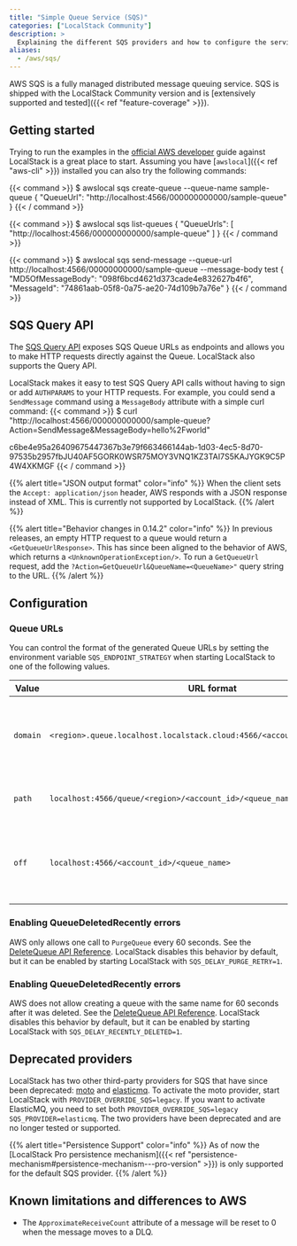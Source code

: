 ```yaml
---
title: "Simple Queue Service (SQS)"
categories: ["LocalStack Community"]
description: >
  Explaining the different SQS providers and how to configure the service.
aliases:
  - /aws/sqs/
---
```


AWS SQS is a fully managed distributed message queuing service.
SQS is shipped with the LocalStack Community version and is [extensively supported and tested]({{< ref "feature-coverage" >}}).

## Getting started

Trying to run the examples in the [official AWS developer](https://docs.aws.amazon.com/AWSSimpleQueueService/latest/SQSDeveloperGuide/welcome.html) guide against LocalStack is a great place to start.
Assuming you have [`awslocal`]({{< ref "aws-cli" >}}) installed you can also try the following commands:

{{< command >}}
$ awslocal sqs create-queue --queue-name sample-queue
{
    "QueueUrl": "http://localhost:4566/000000000000/sample-queue"
}
{{< / command >}}

{{< command >}}
$ awslocal sqs list-queues
{
    "QueueUrls": [
        "http://localhost:4566/000000000000/sample-queue"
    ]
}
{{< / command >}}

{{< command >}}
$ awslocal sqs send-message --queue-url http://localhost:4566/00000000000/sample-queue --message-body test
{
    "MD5OfMessageBody": "098f6bcd4621d373cade4e832627b4f6",
    "MessageId": "74861aab-05f8-0a75-ae20-74d109b7a76e"
}
{{< / command >}}


## SQS Query API

The [SQS Query API](https://docs.aws.amazon.com/AWSSimpleQueueService/latest/SQSDeveloperGuide/sqs-making-api-requests.html) exposes SQS Queue URLs as endpoints and allows you to make HTTP requests directly against the Queue.
LocalStack also supports the Query API.


LocalStack makes it easy to test SQS Query API calls without having to sign or add `AUTHPARAMS` to your HTTP requests.
For example, you could send a `SendMessage` command using a `MessageBody` attribute with a simple curl command:
{{< command >}}
$ curl "http://localhost:4566/000000000000/sample-queue?Action=SendMessage&MessageBody=hello%2Fworld"

<?xml version='1.0' encoding='utf-8'?>
<SendMessageResponse xmlns="http://queue.amazonaws.com/doc/2012-11-05/"><SendMessageResult><MD5OfMessageBody>c6be4e95a26409675447367b3e79f663</MD5OfMessageBody><MessageId>466144ab-1d03-4ec5-8d70-97535b2957fb</MessageId></SendMessageResult><ResponseMetadata><RequestId>JU40AF5GORK0WSR75MOY3VNQ1KZ3TAI7S5KAJYGK9C5P4W4XKMGF</RequestId></ResponseMetadata></SendMessageResponse>
{{< / command >}}

{{% alert title="JSON output format" color="info" %}}
When the client sets the `Accept: application/json` header, AWS responds with a JSON response instead of XML.
This is currently not supported by LocalStack.
{{% /alert %}}

{{% alert title="Behavior changes in 0.14.2" color="info" %}}
In previous releases, an empty HTTP request to a queue would return a `<GetQueueUrlResponse>`.
This has since been aligned to the behavior of AWS, which returns a `<UnknownOperationException/>`.
To run a `GetQueueUrl` request, add the `?Action=GetQueueUrl&QueueName=<QueueName>"` query string to the URL.
{{% /alert %}}

## Configuration

### Queue URLs

You can control the format of the generated Queue URLs by setting the environment variable `SQS_ENDPOINT_STRATEGY` when starting LocalStack to one of the following values.

| Value | URL format | Description |
| - | - | - |
| `domain` | `<region>.queue.localhost.localstack.cloud:4566/<account_id>/<queue_name>` | This strategy behaves like the [SQS legacy service endpoints](https://docs.aws.amazon.com/general/latest/gr/sqs-service.html#sqs_region), and uses `localhost.localstack.cloud` to resolve to localhost. When using `us-east-1`, the `<region>.` prefix is omitted. |
| `path` | `localhost:4566/queue/<region>/<account_id>/<queue_name>` | An alternative that can be useful if you cannot resolve LocalStack's localhost domain |
| `off` | `localhost:4566/<account_id>/<queue_name>` | Currently the default for backwards compatibility. Since this format does not encode the region, you cannot query queues that exist in different regions with the same name. |

### Enabling QueueDeletedRecently errors

AWS only allows one call to `PurgeQueue` every 60 seconds.
See the [DeleteQueue API Reference](https://docs.aws.amazon.com/AWSSimpleQueueService/latest/APIReference/API_PurgeQueue.html).
LocalStack disables this behavior by default, but it can be enabled by starting LocalStack with `SQS_DELAY_PURGE_RETRY=1`.

### Enabling QueueDeletedRecently errors

AWS does not allow creating a queue with the same name for 60 seconds after it was deleted.
See the [DeleteQueue API Reference](https://docs.aws.amazon.com/AWSSimpleQueueService/latest/APIReference/API_DeleteQueue.html).
LocalStack disables this behavior by default, but it can be enabled by starting LocalStack with `SQS_DELAY_RECENTLY_DELETED=1`.

## Deprecated providers

LocalStack has two other third-party providers for SQS that have since been deprecated: [moto](https://github.com/spulec/moto) and [elasticmq](https://github.com/softwaremill/elasticmq). To activate the moto provider, start LocalStack with `PROVIDER_OVERRIDE_SQS=legacy`. If you want to activate ElasticMQ, you need to set both `PROVIDER_OVERRIDE_SQS=legacy SQS_PROVIDER=elasticmq`. The two providers have been deprecated and are no longer tested or supported.

{{% alert title="Persistence Support" color="info" %}}
As of now the [LocalStack Pro persistence mechanism]({{< ref "persistence-mechanism#persistence-mechanism---pro-version" >}}) is only supported for the default SQS provider.
{{% /alert %}}


## Known limitations and differences to AWS

* The `ApproximateReceiveCount` attribute of a message will be reset to 0 when the message moves to a DLQ.
